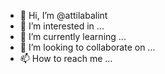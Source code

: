 - 👋 Hi, I’m @attilabalint
- 👀 I’m interested in ...
- 🌱 I’m currently learning ...
- 💞️ I’m looking to collaborate on ...
- 📫 How to reach me ...

<!---
attilabalint/attilabalint is a ✨ special ✨ repository because its `README.md` (this file) appears on your GitHub profile.
You can click the Preview link to take a look at your changes.
--->
